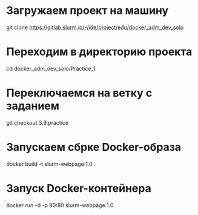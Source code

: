 # Загружаем проект на машину
git clone https://gitlab.slurm.io/-/ide/project/edu/docker_adm_dev_solo

# Переходим в директорию проекта
cd docker_adm_dev_solo/Practice_1

# Переключаемся на ветку с заданием 
git checkout 3.9.practice

# Запускаем сбрке Docker-образа
docker build -t slurm-webpage:1.0 .

# Запуск Docker-контейнера
docker run -d -p 80:80 slurm-webpage:1.0